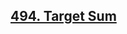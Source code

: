 ## [494. Target Sum](https://github.com/quananhle/Python/tree/main/Software%20Engineering%20Practicing/Concepts/Dynamic%20Programming/494.%20Target%20Sum)

